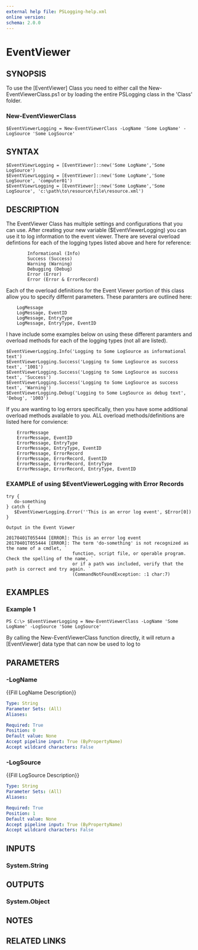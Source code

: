 ```yaml
---
external help file: PSLogging-help.xml
online version: 
schema: 2.0.0
---
```


# EventViewer

## SYNOPSIS
To use the [EventViewer] Class you need to either call the New-EventViewerClass.ps1 or by loading the entire PSLogging class in the 'Class' folder.  

### New-EventViewerClass
```
$EventViewerLogging = New-EventViewerClass -LogName 'Some LogName' -LogSource 'Some LogSource'
```

## SYNTAX

```
$EventViewrLogging = [EventViewer]::new('Some LogName','Some LogSource')
$EventViewrLogging = [EventViewer]::new('Some LogName','Some LogSource', 'computer01')
$EventViewrLogging = [EventViewer]::new('Some LogName','Some LogSource', 'c:\path\to\resource\file\resource.xml')
```

## DESCRIPTION
The EventViewer Class has multiple settings and configurations that you can use.  After creating your new variable ($EventViewerLogging) you can use it to log information to the event viewer.  There are several overload defintions for each of the logging types listed above and here for reference:
```
        Informational (Info)
        Success (Success)
        Warning (Warning)
        Debugging (Debug)
        Error (Error)
        Error (Error & ErrorRecord)
```
Each of the overload definitions for the Event Viewer portion of this class allow you to specify differnt parameters.  These paramters are outlined here:
```
    LogMessage
    LogMessage, EventID
    LogMessage, EntryType
    LogMessage, EntryType, EventID
```
I have include some examples below on using these different paramters and overload methods for each of the logging types (not all are listed).

```
$EventViewerLogging.Info('Logging to Some LogSource as informational text')
$EventViewerLogging.Success('Logging to Some LogSource as success text', '1001')
$EventViewerLogging.Success('Logging to Some LogSource as success text', 'Success')
$EventViewerLogging.Success('Logging to Some LogSource as success text', 'Warning')
$EventViewerLogging.Debug('Logging to Some LogSource as debug text', 'Debug', '1003')

```

If you are wanting to log errors specifically, then you have some additional overload methods available to you.  ALL overload methods/definitions are listed here for convience:
```
    ErrorMessage
    ErrorMessage, EventID
    ErrorMessage, EntryType
    ErrorMessage, EntryType, EventID
    ErrorMessage, ErrorRecord
    ErrorMessage, ErrorRecord, EventID
    ErrorMessage, ErrorRecord, EntryType
    ErrorMessage, ErrorRecord, EntryType, EventID
```
### EXAMPLE of using $EventViewerLogging with Error Records

```
try { 
   do-something 
} catch { 
   $EventViewerLogging.Error(''This is an error log event', $Error[0]) 
}
```
    Output in the Event Viewer
```
20170401T055444 [ERROR]: This is an error log event
20170401T055444 [ERROR]: The term 'do-something' is not recognized as the name of a cmdlet, `
                         function, script file, or operable program. Check the spelling of the name, `
                         or if a path was included, verify that the path is correct and try again. `
                         (CommandNotFoundException: :1 char:7)
```

## EXAMPLES

### Example 1
```
PS C:\> $EventViewerLogging = New-EventViewerClass -LogName 'Some LogName' -LogSource 'Some LogSource'
```

By calling the New-EventViewerClass function directly, it will return a [EventViewer] data type that can now be used to log to

## PARAMETERS

### -LogName
{{Fill LogName Description}}

```yaml
Type: String
Parameter Sets: (All)
Aliases: 

Required: True
Position: 0
Default value: None
Accept pipeline input: True (ByPropertyName)
Accept wildcard characters: False
```

### -LogSource
{{Fill LogSource Description}}

```yaml
Type: String
Parameter Sets: (All)
Aliases: 

Required: True
Position: 1
Default value: None
Accept pipeline input: True (ByPropertyName)
Accept wildcard characters: False
```

## INPUTS

### System.String


## OUTPUTS

### System.Object

## NOTES

## RELATED LINKS

